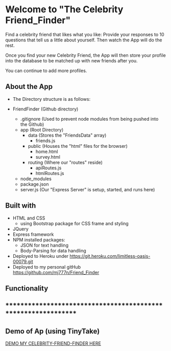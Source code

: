 # Welcome to "The Celebrity Friend_Finder"

Find a celebrity friend that likes what you like:
  Provide your responses to 10 questions that tell us a little about yourself.  Then watch the App will do the rest.  

Once you find your new Celebrity Friend, the App will then store your profile into the database to be matched up with new friends after you.

You can continue to add more profiles.  

## About the App
 * The Directory structure is as follows:

 * FriendFinder  (Github directory)
    - .gitignore  (Used to prevent node modules from being pushed into the Github)
    - app  (Root Directory)
      - data  (Stores the "FriendsData" array)
        - friends.js
      - public  (Houses the "html" files for the browser)
        - home.html
        - survey.html
      - routing  (Where our "routes" reside)
        - apiRoutes.js  
        - htmlRoutes.js
    - node_modules
    - package.json
    - server.js  (Our "Express Server" is setup, started, and runs here)

## Built with
 * HTML and CSS
   - using Bootstrap package for CSS frame and styling
 * JQuery
 * Express framework
 * NPM installed packages:
   * JSON for text handling
   * Body-Parsing for data handling
* Deployed to Heroku under https://git.heroku.com/limitless-oasis-00079.git
* Deployed to my personal gitHub https://github.com/mj777n/Friend_Finder

## Functionality

## ************************************************************* ##
## Demo of Ap (using TinyTake) ##
[DEMO MY CELEBRITY-FRIEND-FINDER HERE](https://ttprivatenew.s3.amazonaws.com/pulse/mjnorato-aol/attachments/11846699/The-Celebrity-Friend-Finder.mp4)

